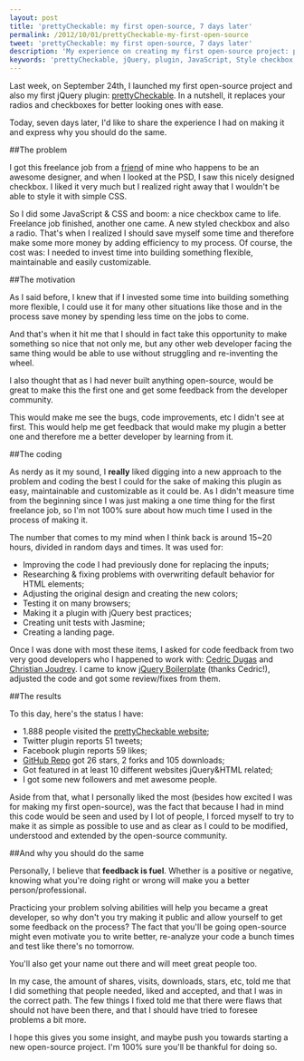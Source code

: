 ```yaml
---
layout: post
title: 'prettyCheckable: my first open-source, 7 days later'
permalink: /2012/10/01/prettyCheckable-my-first-open-source
tweet: 'prettyCheckable: my first open-source, 7 days later'
description: 'My experience on creating my first open-source project: prettyCheckable. What was great and why you should do the same'
keywords: 'prettyCheckable, jQuery, plugin, JavaScript, Style checkbox, Style radio, CSS radio checkbox'
---
```


Last week, on September 24th, I launched my first open-source project and also my first jQuery plugin: <a href="http://arthurgouveia.com/prettyCheckable" target="_blank">prettyCheckable</a>. In a nutshell, it replaces your radios and checkboxes for better looking ones with ease.

Today, seven days later, I'd like to share the experience I had on making it and express why you should do the same.

##The problem

I got this freelance job from a <a href="http://ilustrebob.com.br" target="_blank">friend</a> of mine who happens to be an awesome designer, and when I looked at the PSD, I saw this nicely designed checkbox. I liked it very much but I realized right away that I wouldn't be able to style it with simple CSS.

So I did some JavaScript & CSS and boom: a nice checkbox came to life. Freelance job finished, another one came. A new styled checkbox and also a radio. That's when I realized I should save myself some time and therefore make some more money by adding efficiency to my process. Of course, the cost was: I needed to invest time into building something flexible, maintainable and easily customizable.

##The motivation

As I said before, I knew that if I invested some time into building something more flexible, I could use it for many other situations like those and in the process save money by spending less time on the jobs to come.

And that's when it hit me that I should in fact take this opportunity to make something so nice that not only me, but any other web developer facing the same thing would be able to use without struggling and re-inventing the wheel. 

I also thought that as I had never built anything open-source, would be great to make this the first one and get some feedback from the developer community. 

This would make me see the bugs, code improvements, etc I didn't see at first. This would help me get feedback that would make my plugin a better one and therefore me a better developer by learning from it.

##The coding

As nerdy as it my sound, I **really** liked digging into a new approach to the problem and coding the best I could for the sake of making this plugin as easy, maintainable and customizable as it could be. As I didn't measure time from the beginning since I was just making a one time thing for the first freelance job, so I'm not 100% sure about how much time I used in the process of making it.

The number that comes to my mind when I think back is around 15~20 hours, divided in random days and times. It was used for:

+ Improving the code I had previously done for replacing the inputs;
+ Researching & fixing problems with overwriting default behavior for HTML elements;
+ Adjusting the original design and creating the new colors;
+ Testing it on many browsers;
+ Making it a plugin with jQuery best practices;
+ Creating unit tests with Jasmine;
+ Creating a landing page.

Once I was done with most these items, I asked for code feedback from two very good developers who I happened to work with: <a href="http://twitter.com/PosAbsolute" target="_blank">Cedric Dugas</a> and <a href="http://twitter.com/cjoudrey" target="_blank">Christian Joudrey</a>. I came to know <a href="http://jqueryboilerplate.com/" target="_blank">jQuery Boilerplate</a> (thanks Cedric!), adjusted the code and got some review/fixes from them.

##The results

To this day, here's the status I have:

+ 1.888 people visited the <a href="http://arthurgouveia.com/prettyCheckable" target="_blank">prettyCheckable website</a>;
+ Twitter plugin reports 51 tweets;
+ Facebook plugin reports 59 likes;
+ <a href="https://github.com/arthurgouveia/prettyCheckable" target="_blank">GitHub Repo</a> got 26 stars, 2 forks and 105 downloads;
+ Got featured in at least 10 different websites jQuery&HTML related;
+ I got some new followers and met awesome people.

Aside from that, what I personally liked the most (besides how excited I was for making my first open-source), was the fact that because I had in mind this code would be seen and used by I lot of people, I forced myself to try to make it as simple as possible to use and as clear as I could to be modified, understood and extended by the open-source community.

##And why you should do the same

Personally, I believe that **feedback is fuel**. Whether is a positive or negative, knowing what you're doing right or wrong will make you a better person/professional.

Practicing your problem solving abilities will help you became a great developer, so why don't you try making it public and allow yourself to get some feedback on the process? The fact that you'll be going open-source might even motivate you to write better, re-analyze your code a bunch times and test like there's no tomorrow.

You'll also get your name out there and will meet great people too.

In my case, the amount of shares, visits, downloads, stars, etc, told me that I did something that people needed, liked and accepted, and that I was in the correct path. The few things I fixed told me that there were flaws that should not have been there, and that I should have tried to foresee problems a bit more.

I hope this gives you some insight, and maybe push you towards starting a new open-source project. I'm 100% sure you'll be thankful for doing so.